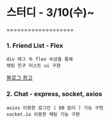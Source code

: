 # 스터디 - 3/10(수)~
===================

 ### 1. Friend List - Flex
```
div 태그 속 flex 속성을 통해 
채팅 친구 리스트 ui 구현
```
[블로그 참고](https://velog.io/@junnkk/Flex-Box)


 ### 2. Chat - express, socket, axios
```
axios 이용한 로그인 ( DB 없이 ) 기능 구현
socket.io 이용한 채팅 기능 구현
```
